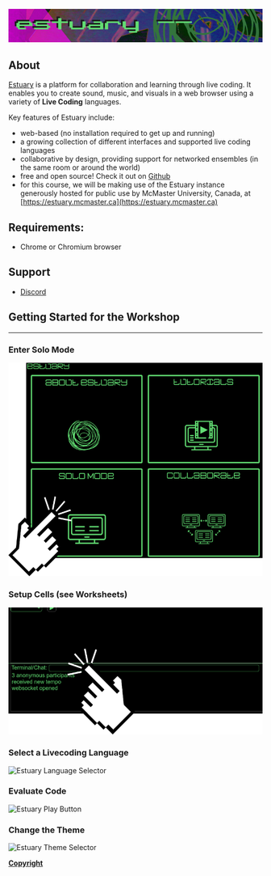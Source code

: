 ![DECODED Banner](images/banner_estuary.png)

## About

[Estuary](https://estuary.mcmaster.ca) is a platform for collaboration and learning through live coding. It enables you to create sound, music, and visuals in a web browser using a variety of **Live Coding** languages.

Key features of Estuary include:

  - web-based (no installation required to get up and running)
  - a growing collection of different interfaces and supported live coding languages
  - collaborative by design, providing support for networked ensembles (in the same room or around the world)
  - free and open source! Check it out on [Github](https://github.com/dktr0/estuary)
  - for this course, we will be making use of the Estuary instance generously hosted for public use by McMaster University, Canada, at [https://estuary.mcmaster.ca](https://estuary.mcmaster.ca)

## Requirements:
 - Chrome or Chromium browser

## Support
 - [Discord](https://discord.gg/E9vuAUBAeW)


## Getting Started for the Workshop

---

### Enter Solo Mode

![Estuary Landing Page](images/estuary_landing_solo_click.png)

### Setup Cells (see Worksheets)

![Estuary Terminal](images/estuary_terminal.png)

### Select a Livecoding Language

![Estuary Language Selector](images/estuary_language.png)

### Evaluate Code

![Estuary Play Button](images/estuary_evaluate.png)

### Change the Theme

![Estuary Theme Selector](images/estuary_theme.png)

**[Copyright](/COPYRIGHT.md)**
